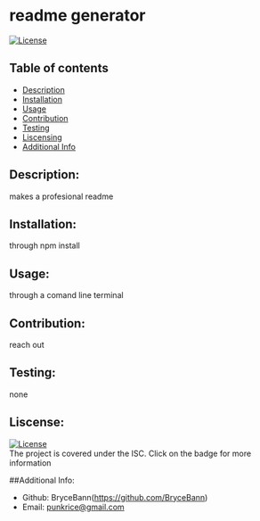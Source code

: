 
  # readme generator
  [![License](https://img.shields.io/badge/license-)]()

  ## Table of contents
  - [Description](#descrition)
  - [Installation](#installation)
  - [Usage](#usage)
  - [Contribution](#contribution)
  - [Testing](#testing)
  - [Liscensing](#liscensing)
  - [Additional Info](#additional-info)

  ## Description:
  makes a profesional readme

  ## Installation:
  through npm install 

  ## Usage:
  through a comand line terminal

  ## Contribution:
  reach out

  ## Testing:
  none

  ## Liscense:
  [![License](https://img.shields.io/badge/license-)]()    
  The project is covered under the ISC. Click on the badge for more information  

  ##Additional Info:
  - Github: BryceBann(https://github.com/BryceBann)
  - Email: punkrice@gmail.com
